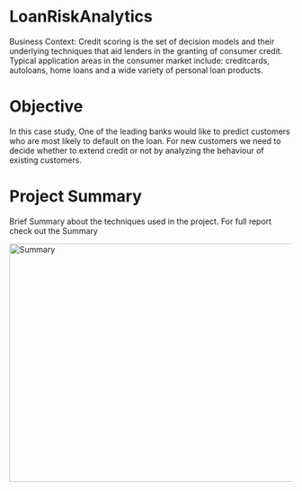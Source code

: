 # LoanRiskAnalytics

Business Context: Credit scoring is the set of decision models and their underlying techniques that aid lenders in the granting of consumer credit. Typical application areas in the consumer market include: creditcards, autoloans, home loans and a wide variety of personal loan products.

# Objective
In this case study, One of the leading banks would like to predict customers who are most likely to default on the loan.
For new customers we need to decide whether to extend credit or not by analyzing the behaviour of existing customers.

# Project Summary
Brief Summary about the techniques used in the project. 
For full report check out the Summary

<img width="779" height="424" alt="Summary" src="https://github.com/user-attachments/assets/48d8777d-5c2f-4183-9aa8-22446f3a4f5d" />
